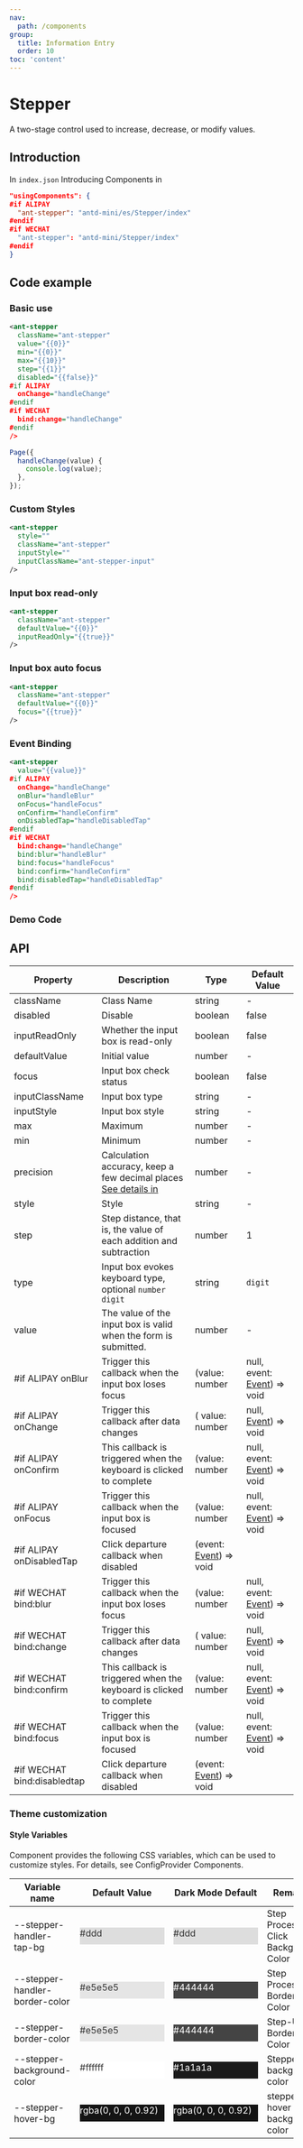 ```yaml
---
nav:
  path: /components
group:
  title: Information Entry
  order: 10
toc: 'content'
---
```


# Stepper

A two-stage control used to increase, decrease, or modify values.

## Introduction

In `index.json` Introducing Components in

```json
"usingComponents": {
#if ALIPAY
  "ant-stepper": "antd-mini/es/Stepper/index"
#endif
#if WECHAT
  "ant-stepper": "antd-mini/Stepper/index"
#endif
}
```

## Code example

### Basic use

```xml
<ant-stepper
  className="ant-stepper"
  value="{{0}}"
  min="{{0}}"
  max="{{10}}"
  step="{{1}}"
  disabled="{{false}}"
#if ALIPAY
  onChange="handleChange"
#endif
#if WECHAT
  bind:change="handleChange"
#endif
/>
```

```js
Page({
  handleChange(value) {
    console.log(value);
  },
});
```

### Custom Styles

```xml
<ant-stepper
  style=""
  className="ant-stepper"
  inputStyle=""
  inputClassName="ant-stepper-input"
/>
```

### Input box read-only

```xml
<ant-stepper
  className="ant-stepper"
  defaultValue="{{0}}"
  inputReadOnly="{{true}}"
/>
```

### Input box auto focus

```xml
<ant-stepper
  className="ant-stepper"
  defaultValue="{{0}}"
  focus="{{true}}"
/>
```

### Event Binding

```xml
<ant-stepper
  value="{{value}}"
#if ALIPAY
  onChange="handleChange"
  onBlur="handleBlur"
  onFocus="handleFocus"
  onConfirm="handleConfirm"
  onDisabledTap="handleDisabledTap"
#endif
#if WECHAT
  bind:change="handleChange"
  bind:blur="handleBlur"
  bind:focus="handleFocus"
  bind:confirm="handleConfirm"
  bind:disabledTap="handleDisabledTap"
#endif
/>
```

### Demo Code

<code src='../../demo/pages/Stepper/index'></code>

## API

| Property                        | Description                                                                                | Type                                                                              | Default Value                                                                                 |
| --------------------------- | ----------------------------------------------------------------------------------- | --------------------------------------------------------------------------------- | -------------------------------------------------------------------------------------- |
| className                   | Class Name                                                                                | string                                                                            | -                                                                                      |
| disabled                    | Disable                                                                            | boolean                                                                           | false                                                                                  |
| inputReadOnly               | Whether the input box is read-only                                                                  | boolean                                                                           | false                                                                                  |
| defaultValue                | Initial value                                                                              | number                                                                            | -                                                                                      |
| focus                       | Input box check status                                                                      | boolean                                                                           | false                                                                                  |
| inputClassName              | Input box type                                                                          | string                                                                            | -                                                                                      |
| inputStyle                  | Input box style                                                                          | string                                                                            | -                                                                                      |
| max                         | Maximum                                                                              | number                                                                            | -                                                                                      |
| min                         | Minimum                                                                              | number                                                                            | -                                                                                      |
| precision                   | Calculation accuracy, keep a few decimal places [See details in](https://github.com/ant-design/ant-design/issues/5998) | number                                                                            | -                                                                                      |
| style                       | Style                                                                                | string                                                                            | -                                                                                      |
| step                        | Step distance, that is, the value of each addition and subtraction                                                                | number                                                                            | 1                                                                                      |
| type                        | Input box evokes keyboard type, optional `number` `digit`                                           | string                                                                            | `digit`                                                                                |
| value                       | The value of the input box is valid when the form is submitted.                                                      | number                                                                            | -                                                                                      |
| #if ALIPAY onBlur           | Trigger this callback when the input box loses focus                                                        | (value: number                                                                    | null, event: [Event](https://opendocs.alipay.com/mini/framework/event-object)) => void |
| #if ALIPAY onChange         | Trigger this callback after data changes                                                              | ( value: number                                                                   | null, [Event](https://opendocs.alipay.com/mini/framework/event-object)) => void        |
| #if ALIPAY onConfirm        | This callback is triggered when the keyboard is clicked to complete                                                            | (value: number                                                                    | null, event: [Event](https://opendocs.alipay.com/mini/framework/event-object)) => void |
| #if ALIPAY onFocus          | Trigger this callback when the input box is focused                                                            | (value: number                                                                    | null, event: [Event](https://opendocs.alipay.com/mini/framework/event-object)) => void |
| #if ALIPAY onDisabledTap    | Click departure callback when disabled                                                                  | (event: [Event](https://opendocs.alipay.com/mini/framework/event-object)) => void |
| #if WECHAT bind:blur        | Trigger this callback when the input box loses focus                                                        | (value: number                                                                    | null, event: [Event](https://opendocs.alipay.com/mini/framework/event-object)) => void |
| #if WECHAT bind:change      | Trigger this callback after data changes                                                              | ( value: number                                                                   | null, [Event](https://opendocs.alipay.com/mini/framework/event-object)) => void        |
| #if WECHAT bind:confirm     | This callback is triggered when the keyboard is clicked to complete                                                            | (value: number                                                                    | null, event: [Event](https://opendocs.alipay.com/mini/framework/event-object)) => void |
| #if WECHAT bind:focus       | Trigger this callback when the input box is focused                                                            | (value: number                                                                    | null, event: [Event](https://opendocs.alipay.com/mini/framework/event-object)) => void |
| #if WECHAT bind:disabledtap | Click departure callback when disabled                                                                  | (event: [Event](https://opendocs.alipay.com/mini/framework/event-object)) => void |

### Theme customization

#### Style Variables

Component provides the following CSS variables, which can be used to customize styles. For details, see ConfigProvider Components.

| Variable name                         | Default Value                                                                                                                    | Dark Mode Default                                                                                                            | Remarks                     |
| ------------------------------ | ------------------------------------------------------------------------------------------------------------------------- | ------------------------------------------------------------------------------------------------------------------------- | ------------------------ |
| --stepper-handler-tap-bg       | <div style="width: 150px; height: 30px; background-color: #ddd; color: #333333;">#ddd</div>                               | <div style="width: 150px; height: 30px; background-color: #ddd; color: #333333;">#ddd</div>                               | Step Processor Click Background Color |
| --stepper-handler-border-color | <div style="width: 150px; height: 30px; background-color: #e5e5e5; color: #333333;">#e5e5e5</div>                         | <div style="width: 150px; height: 30px; background-color: #444444; color: #ffffff;">#444444</div>                         | Step Processor Border Color     |
| --stepper-border-color         | <div style="width: 150px; height: 30px; background-color: #e5e5e5; color: #333333;">#e5e5e5</div>                         | <div style="width: 150px; height: 30px; background-color: #444444; color: #ffffff;">#444444</div>                         | Step-Up Border Color           |
| --stepper-background-color     | <div style="width: 150px; height: 30px; background-color: #ffffff; color: #333333;">#ffffff</div>                         | <div style="width: 150px; height: 30px; background-color: #1a1a1a; color: #ffffff;">#1a1a1a</div>                         | Stepper background color           |
| --stepper-hover-bg             | <div style="width: 150px; height: 30px; background-color: rgba(0, 0, 0, 0.92); color: #ffffff;">rgba(0, 0, 0, 0.92)</div> | <div style="width: 150px; height: 30px; background-color: rgba(0, 0, 0, 0.92); color: #ffffff;">rgba(0, 0, 0, 0.92)</div> | stepper hover background color       |
